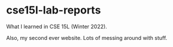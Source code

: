 # cse15l-lab-reports

What I learned in CSE 15L (Winter 2022). 

Also, my second ever website. Lots of messing around with stuff.
